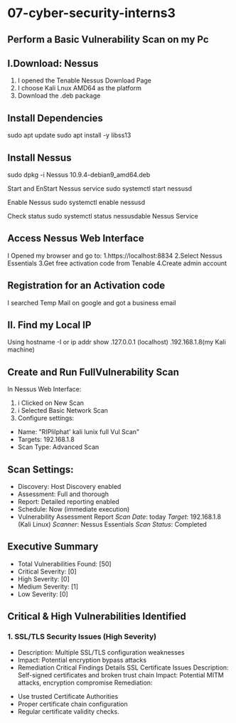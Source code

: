 # 07-cyber-security-interns3
Perform a Basic Vulnerability Scan on my Pc
--
I.Download: Nessus
--
1. I opened the Tenable Nessus Download Page
2. I choose Kali Lnux AMD64 as the platform
3. Download the .deb package
   
Install Dependencies
--
sudo apt update 
sudo apt install -y libss13

Install Nessus 
--
sudo dpkg -i Nessus 10.9.4-debian9_amd64.deb

Start and EnStart Nessus service
sudo systemctl start nessusd

Enable Nessus 
sudo systemctl enable nessusd

Check status
sudo systemctl status nessusdable Nessus Service

Access Nessus Web Interface
--
I Opened my browser and go to:
1.https://localhost:8834
2.Select Nessus Essentials
3.Get free activation code from Tenable
4.Create admin account

Registration for an Activation code
--
I searched Temp Mail on google and got a business email

II. Find my Local IP
--
Using hostname -I or ip addr show
.127.0.0.1 (localhost)
.192.168.1.8(my Kali machine)

Create and Run FullVulnerability Scan
--
In Nessus Web Interface:
1. i Clicked on New Scan
2. i Selected Basic Network Scan
3. Configure settings:
* Name: "RIPlilphat' kali lunix full Vul Scan"
* Targets: 192.168.1.8
* Scan Type: Advanced Scan
  
Scan Settings:
--
* Discovery: Host Discovery enabled
* Assessment: Full and thorough
* Report: Detailed reporting enabled
* Schedule: Now (immediate execution)
*  Vulnerability Assessment Report
*Scan Date*: today
*Target*: 192.168.1.8 (Kali Linux)
*Scanner*: Nessus Essentials
*Scan Status*: Completed

## Executive Summary
- Total Vulnerabilities Found: [50]
- Critical Severity: [0]
- High Severity: [0]
- Medium Severity: [1]
- Low Severity: [0]

## Critical & High Vulnerabilities Identified

### 1. SSL/TLS Security Issues (High Severity)
- Description: Multiple SSL/TLS configuration weaknesses
- Impact: Potential encryption bypass attacks
- Remediation
Critical Findings Details
SSL Certificate Issues
Description: Self-signed certificates and broken trust chain
Impact: Potential MITM attacks, encryption compromise Remediation:
* Use trusted Certificate Authorities
* Proper certificate chain configuration
* Regular certificate validity checks.
